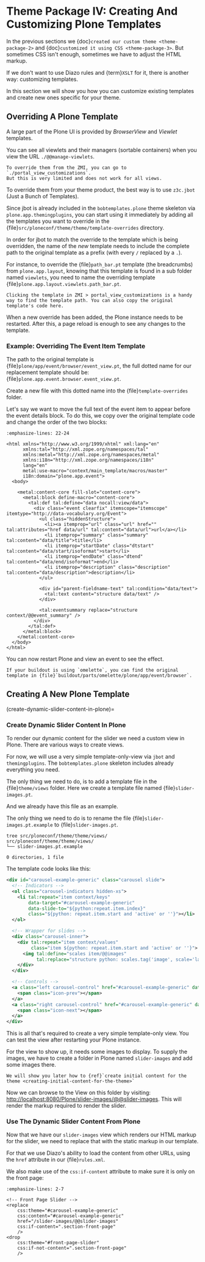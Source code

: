 # Theme Package IV: Creating And Customizing Plone Templates

In the previous sections we {doc}`created our custom theme <theme-package-2>` and {doc}`customized it using CSS <theme-package-3>`.
But sometimes CSS isn't enough, sometimes we have to adjust the HTML markup.

If we don't want to use Diazo rules and {term}`XSLT` for it, there is another way: customizing templates.

In this section we will show you how you can customize existing templates and create new ones specific for your theme.

## Overriding A Plone Template

A large part of the Plone UI is provided by *BrowserView* and *Viewlet* templates.

You can see all viewlets and their managers (sortable containers) when you view the URL `./@@manage-viewlets`.

```{note}
To override them from the ZMI, you can go to `./portal_view_customizations`.
But this is very limited and does not work for all views.
```

To override them from your theme product, the best way is to use `z3c.jbot` (Just a Bunch of Templates).

Since jbot is already included in the `bobtemplates.plone` theme skeleton via `plone.app.themingplugins`,
you can start using it immediately by adding all the templates you want to override in the {file}`src/ploneconf/theme/theme/template-overrides` directory.

In order for jbot to match the override to the template which is being overridden,
the name of the *new* template needs to include the complete path to the original template as a prefix (with every `/` replaced by a `.`).

For instance, to override the {file}`path_bar.pt` template (the breadcrumbs) from `plone.app.layout`, knowing that this template is found in a sub folder named `viewlets`, you need to name the overriding template {file}`plone.app.layout.viewlets.path_bar.pt`.

```{hint}
Clicking the template in ZMI > portal_view_customizations is a handy way to find the template path. You can also copy the original template's code here.
```

When a new override has been added, the Plone instance needs to be restarted.
After this, a page reload is enough to see any changes to the template.

### Example: Overriding The Event Item Template

The path to the original template is {file}`plone/app/event/browser/event_view.pt`,
the full dotted name for our replacement template should be: {file}`plone.app.event.browser.event_view.pt`.

Create a new file with this dotted name into the {file}`template-overrides` folder.

Let's say we want to move the full text of the event item to appear before the event details block.
To do this, we copy over the original template code and change the order of the two blocks:

```{code-block} xml
:emphasize-lines: 22-24

<html xmlns="http://www.w3.org/1999/xhtml" xml:lang="en"
      xmlns:tal="http://xml.zope.org/namespaces/tal"
      xmlns:metal="http://xml.zope.org/namespaces/metal"
      xmlns:i18n="http://xml.zope.org/namespaces/i18n"
      lang="en"
      metal:use-macro="context/main_template/macros/master"
      i18n:domain="plone.app.event">
  <body>

    <metal:content-core fill-slot="content-core">
      <metal:block define-macro="content-core">
        <tal:def tal:define="data nocall:view/data">
          <div class="event clearfix" itemscope="itemscope" itemtype="http://data-vocabulary.org/Event">
            <ul class="hiddenStructure">
              <li><a itemprop="url" class="url" href="" tal:attributes="href data/url" tal:content="data/url">url</a></li>
              <li itemprop="summary" class="summary" tal:content="data/title">title</li>
              <li itemprop="startDate" class="dtstart" tal:content="data/start/isoformat">start</li>
              <li itemprop="endDate" class="dtend" tal:content="data/end/isoformat">end</li>
              <li itemprop="description" class="description" tal:content="data/description">description</li>
            </ul>

            <div id="parent-fieldname-text" tal:condition="data/text">
              <tal:text content="structure data/text" />
            </div>

            <tal:eventsummary replace="structure context/@@event_summary" />
          </div>
        </tal:def>
      </metal:block>
    </metal:content-core>
  </body>
</html>
```

You can now restart Plone and view an event to see the effect.

```{hint}
If your buildout is using `omelette`, you can find the original template in {file}`buildout/parts/omelette/plone/app/event/browser`.
```

## Creating A New Plone Template

(create-dynamic-slider-content-in-plone)=

### Create Dynamic Slider Content In Plone

To render our dynamic content for the slider we need a custom view in Plone.
There are various ways to create views.

For now, we will use a very simple template-only-view via `jbot` and `themingplugins`.
The `bobtemplates.plone` skeleton includes already everything you need.

The only thing we need to do, is to add a template file in the {file}`theme/views` folder.
Here we create a template file named {file}`slider-images.pt`.

And we already have this file as an example.

The only thing we need to do is to rename the file {file}`slider-images.pt.example` to {file}`slider-images.pt`.

```console
tree src/ploneconf/theme/theme/views/
src/ploneconf/theme/theme/views/
└── slider-images.pt.example

0 directories, 1 file
```

The template code looks like this:

```xml
<div id="carousel-example-generic" class="carousel slide">
  <!-- Indicators -->
  <ol class="carousel-indicators hidden-xs">
    <li tal:repeat="item context/keys"
        data-target="#carousel-example-generic"
        data-slide-to="${python:repeat.item.index}"
        class="${python: repeat.item.start and 'active' or ''}"></li>
  </ol>

  <!-- Wrapper for slides -->
  <div class="carousel-inner">
    <div tal:repeat="item context/values"
         class="item ${python: repeat.item.start and 'active' or ''}">
      <img tal:define="scales item/@@images"
           tal:replace="structure python: scales.tag('image', scale='large', css_class='img-responsive img-full')" />
    </div>
  </div>

  <!-- Controls -->
  <a class="left carousel-control" href="#carousel-example-generic" data-slide="prev">
    <span class="icon-prev"></span>
  </a>
  <a class="right carousel-control" href="#carousel-example-generic" data-slide="next">
    <span class="icon-next"></span>
  </a>
</div>
```

This is all that's required to create a very simple template-only view.
You can test the view after restarting your Plone instance.

For the view to show up, it needs some images to display.
To supply the images, we have to create a folder in Plone named `slider-images` and add some images there.

```{note}
We will show you later how to {ref}`create initial content for the theme <creating-initial-content-for-the-theme>`
```

Now we can browse to the View on this folder by visiting: <http://localhost:8080/Plone/slider-images/@@slider-images>.
This will render the markup required to render the slider.

### Use The Dynamic Slider Content From Plone

Now that we have our `slider-images` view which renders our HTML markup for the slider, we need to replace that with the static markup in our template.

For that we use Diazo's ability to load the content from other URLs, using the `href` attribute in our {file}`rules.xml`.

We also make use of the `css:if-content` attribute to make sure it is only on the front page:

```{code-block} xml
:emphasize-lines: 2-7

<!-- Front Page Slider -->
<replace
    css:theme="#carousel-example-generic"
    css:content="#carousel-example-generic"
    href="/slider-images/@@slider-images"
    css:if-content=".section-front-page"
    />
<drop
    css:theme="#front-page-slider"
    css:if-not-content=".section-front-page"
    />
```
